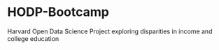 # HODP-Bootcamp
Harvard Open Data Science Project exploring disparities in income and college education

